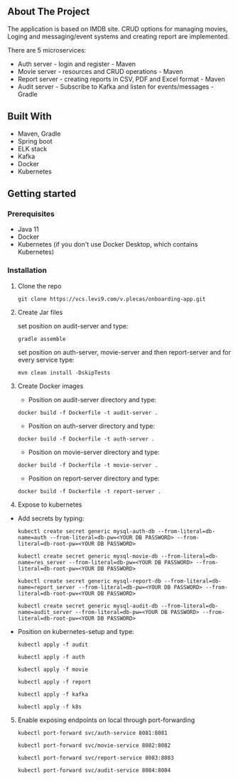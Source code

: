 ## About The Project

The application is based on IMDB site. CRUD options for managing movies, Loging and messaging/event systems and creating report are implemented.

There are 5 microservices:
* Auth server - login and register - Maven
* Movie server - resources and CRUD operations - Maven
* Report server - creating reports in CSV, PDF and Excel format - Maven
* Audit server - Subscribe to Kafka and listen for events/messages - Gradle

## Built With

* Maven, Gradle
* Spring boot
* ELK stack
* Kafka
* Docker
* Kubernetes

## Getting started

### Prerequisites
* Java 11
* Docker
* Kubernetes (if you don't use Docker Desktop, which contains Kubernetes)

### Installation
1. Clone the repo
    ```
    git clone https://vcs.levi9.com/v.plecas/onboarding-app.git
    ```

2. Create Jar files

    set position on audit-server and type:
    ```
    gradle assemble
    ```
    set position on auth-server, movie-server and then report-server and for every service type:
    ```
    mvn clean install -DskipTests
    ```

3. Create Docker images

    * Position on audit-server directory and type:
    ```
    docker build -f Dockerfile -t audit-server .
    ```

    * Position on auth-server directory and type:
    ```
    docker build -f Dockerfile -t auth-server .
    ```

    * Position on movie-server directory and type:
    ```
    docker build -f Dockerfile -t movie-server .
    ```

    * Position on report-server directory and type:
    ```
    docker build -f Dockerfile -t report-server .
    ```

4. Expose to kubernetes

* Add secrets by typing:
    ```
    kubectl create secret generic mysql-auth-db --from-literal=db-name=auth --from-literal=db-pw=<YOUR DB PASSWORD> --from-literal=db-root-pw=<YOUR DB PASSWORD>

    kubectl create secret generic mysql-movie-db --from-literal=db-name=res_server --from-literal=db-pw=<YOUR DB PASSWORD> --from-literal=db-root-pw=<YOUR DB PASSWORD>

    kubectl create secret generic mysql-report-db --from-literal=db-name=report_server --from-literal=db-pw=<YOUR DB PASSWORD> --from-literal=db-root-pw=<YOUR DB PASSWORD>

    kubectl create secret generic mysql-audit-db --from-literal=db-name=audit_server --from-literal=db-pw=<YOUR DB PASSWORD> --from-literal=db-root-pw=<YOUR DB PASSWORD>
    ```
    
* Position on kubernetes-setup and type:
    ```
    kubectl apply -f audit

    kubectl apply -f auth

    kubectl apply -f movie

    kubectl apply -f report

    kubectl apply -f kafka

    kubectl apply -f k8s
    ````
5. Enable exposing endpoints on local through port-forwarding
    ```
    kubectl port-forward svc/auth-service 8081:8081
    
    kubectl port-forward svc/movie-service 8082:8082

    kubectl port-forward svc/report-service 8083:8083

    kubectl port-forward svc/audit-service 8084:8084
    ```
